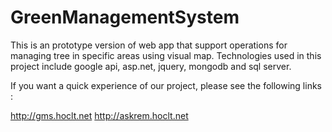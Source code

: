 # GreenManagementSystem
This is an prototype version of web app that support operations for managing tree in specific areas using visual map.
Technologies used in this project include google api, asp.net, jquery, mongodb and sql server.

If you want a quick experience of our project, please see the following links :

http://gms.hoclt.net
http://askrem.hoclt.net
